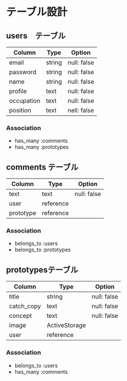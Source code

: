 # テーブル設計
## users　テーブル

| Column     | Type   | Option      |
|------------|--------|-------------|
| email      | string | null: false |
| password   | string | null: false |
| name       | string | null: false |
| profile    | text   | null: false |
| occupation | text   | null: false |
| position   | text   | nell: false |

### Association
- has_many :comments
- has_many :prototypes

## comments テーブル

| Column    | Type      | Option      |
|-----------|-----------|-------------|
| text      | text      | null: false |
| user      | reference |             |
| prototype | reference |             |

### Association
- belongs_to :users
- belongs_to :prototypes

## prototypesテーブル

| Column     | Type          | Option      |
|------------|---------------|-------------|
| title      | string        | null: false |
| catch_copy | text          | null: false |
| concept    | text          | null: false |
| image      | ActiveStorage |             |
| user       | reference     |             |

### Association
- belongs_to :users
- has_many :comments
